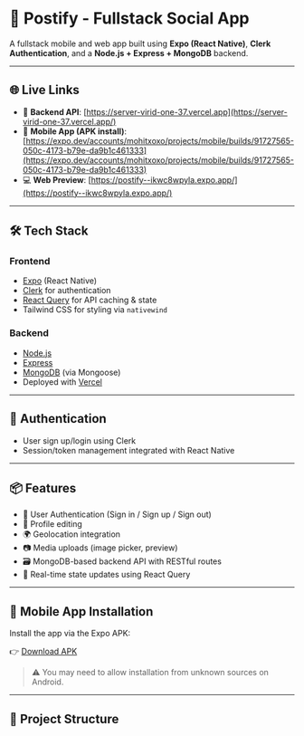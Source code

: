 # 📱 Postify - Fullstack Social App

A fullstack mobile and web app built using **Expo (React Native)**, **Clerk Authentication**, and a **Node.js + Express + MongoDB** backend.

---

## 🌐 Live Links

- 🧠 **Backend API**: [https://server-virid-one-37.vercel.app](https://server-virid-one-37.vercel.app/)
- 📲 **Mobile App (APK install)**: [https://expo.dev/accounts/mohitxoxo/projects/mobile/builds/91727565-050c-4173-b79e-da9b1c461333](https://expo.dev/accounts/mohitxoxo/projects/mobile/builds/91727565-050c-4173-b79e-da9b1c461333)
- 💻 **Web Preview**: [https://postify--ikwc8wpyla.expo.app/](https://postify--ikwc8wpyla.expo.app/)

---

## 🛠️ Tech Stack

### Frontend
- [Expo](https://expo.dev/) (React Native)
- [Clerk](https://clerk.dev/) for authentication
- [React Query](https://tanstack.com/query/latest) for API caching & state
- Tailwind CSS for styling via `nativewind`

### Backend
- [Node.js](https://nodejs.org/)
- [Express](https://expressjs.com/)
- [MongoDB](https://www.mongodb.com/) (via Mongoose)
- Deployed with [Vercel](https://vercel.com/)

---

## 🔐 Authentication
- User sign up/login using Clerk
- Session/token management integrated with React Native

---

## 📦 Features

- 🔐 User Authentication (Sign in / Sign up / Sign out)
- 📝 Profile editing
- 🌍 Geolocation integration
- 📷 Media uploads (image picker, preview)
- 🗃️ MongoDB-based backend API with RESTful routes
- 🔄 Real-time state updates using React Query

---

## 📱 Mobile App Installation

Install the app via the Expo APK:

👉 [Download APK](https://expo.dev/accounts/mohitxoxo/projects/mobile/builds/91727565-050c-4173-b79e-da9b1c461333)

> ⚠️ You may need to allow installation from unknown sources on Android.

---

## 🔗 Project Structure

